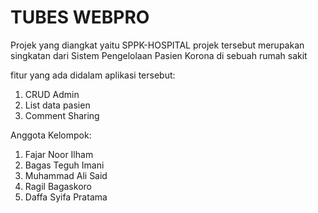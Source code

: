# TUBES WEBPRO

Projek yang diangkat yaitu SPPK-HOSPITAL
projek tersebut merupakan singkatan dari Sistem Pengelolaan Pasien Korona di sebuah rumah sakit

fitur yang ada didalam aplikasi tersebut:
1. CRUD Admin
2. List data pasien
3. Comment Sharing

Anggota Kelompok:
1. Fajar Noor Ilham
2. Bagas Teguh Imani
3. Muhammad Ali Said
4. Ragil Bagaskoro
5. Daffa Syifa Pratama
